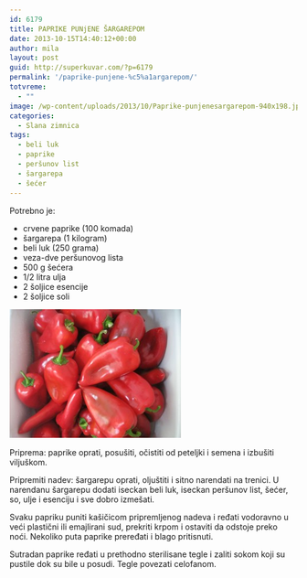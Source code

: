 ```yaml
---
id: 6179
title: PAPRIKE PUNjENE ŠARGAREPOM
date: 2013-10-15T14:40:12+00:00
author: mila
layout: post
guid: http://superkuvar.com/?p=6179
permalink: '/paprike-punjene-%c5%a1argarepom/'
totvreme:
  - ""
image: /wp-content/uploads/2013/10/Paprike-punjenesargarepom-940x198.jpg
categories:
  - Slana zimnica
tags:
  - beli luk
  - paprike
  - peršunov list
  - šargarepa
  - šećer
---
```

Potrebno je:

  * crvene paprike (100 komada)
  * šargarepa (1 kilogram)
  * beli luk (250 grama)
  * veza-dve peršunovog lista
  * 500 g šećera
  * 1/2 litra ulja
  * 2 šoljice esencije
  * 2 šoljice soli

[<img class="alignnone size-medium wp-image-6180" src="/wp-content/uploads/2013/10/Paprike-punjenesargarepom-300x225.jpg" alt="Paprike punjenesargarepom" width="300" height="225" />](/wp-content/uploads/2013/10/Paprike-punjenesargarepom.jpg)

Priprema: paprike oprati, posušiti, očistiti od peteljki i semena i izbušiti viljuškom.

Pripremiti nadev: šargarepu oprati, oljuštiti i sitno narendati na trenici. U narendanu šargarepu dodati iseckan beli luk, iseckan peršunov list, šećer, so, ulje i esenciju i sve dobro izmešati.

Svaku papriku puniti kašičicom pripremljenog nadeva i ređati vodoravno u veći plastični ili emajlirani sud, prekriti krpom i ostaviti da odstoje preko noći. Nekoliko puta paprike preređati i blago pritisnuti.

Sutradan paprike ređati u prethodno sterilisane tegle i zaliti sokom koji su pustile dok su bile u posudi. Tegle povezati celofanom.